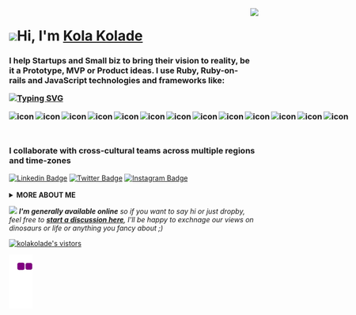 <img align="right" src="https://media.giphy.com/media/qgQUggAC3Pfv687qPC/giphy.gif" height="160px" width="auto">

<h1 align="left"><img src="https://raw.githubusercontent.com/kolakolade/kolakolade/master/wave.gif" width="30px">Hi, I'm <a href="https://kolakolade.me">Kola Kolade</a></h1>

<h3 align="left">I help Startups and Small biz to bring their vision to reality, be it a Prototype, MVP or Product ideas. I use Ruby, Ruby-on-rails and JavaScript technologies and frameworks like:
<br>

[![Typing SVG](https://readme-typing-svg.demolab.com?font=Fira+Code&pause=1000&width=435&lines=React.js%2C+React+Native%2C+Next.js;Node.js%2C+Typescript%2C+Webpack;Jest%2C+Mocha%2C+Cypress)](https://git.io/typing-svg)

<div style="display: flex; align-items: flex-start;"><img src="https://techstack-generator.vercel.app/js-icon.svg" alt="icon" width="53" height="53" /><img src="https://techstack-generator.vercel.app/ts-icon.svg" alt="icon" width="53" height="53" /><img src="https://techstack-generator.vercel.app/react-icon.svg" alt="icon" width="53" height="53" /><img src="https://techstack-generator.vercel.app/redux-icon.svg" alt="icon" width="53" height="53" /><img src="https://techstack-generator.vercel.app/sass-icon.svg" alt="icon" width="53" height="53" /><img src="https://techstack-generator.vercel.app/webpack-icon.svg" alt="icon" width="53" height="53" /><img src="https://techstack-generator.vercel.app/prettier-icon.svg" alt="icon" width="53" height="53" /><img src="https://techstack-generator.vercel.app/jest-icon.svg" alt="icon" width="53" height="53" /><img src="https://techstack-generator.vercel.app/restapi-icon.svg" alt="icon" width="53" height="53" /><img src="https://techstack-generator.vercel.app/github-icon.svg" alt="icon" width="53" height="53" /><img src="https://techstack-generator.vercel.app/docker-icon.svg" alt="icon" width="53" height="53" /><img src="https://techstack-generator.vercel.app/aws-icon.svg" alt="icon" width="53" height="53" /><img src="https://techstack-generator.vercel.app/mysql-icon.svg" alt="icon" width="53" height="53" /></div>

I collaborate with cross-cultural teams across multiple regions and time-zones</h3>

<a target="_blank" href="https://linkedin.com/in/kolakolade/">
<img src="https://img.shields.io/badge/-kolakolade-blue?style=for-the-badge&logo=Linkedin&logoColor=white&link=https://linkedin.com/in/kolakolade/" alt="Linkedin Badge"></a>

<a target="_blank" href="https://twitter.com/kola_kolade">
<img src="https://img.shields.io/badge/kola_kolade-1ca0f1?style=for-the-badge&logo=twitter&logoColor=white&link=https://twitter.com/kola_kolade" alt="Twitter Badge"></a>

<a target="_blank" href="https://instagram.com/kolakolade__/">
<img src="https://img.shields.io/badge/-kolakolade-E1306C?style=for-the-badge&logo=Instagram&logoColor=white&link=https://instagram.com/kolakolade__/" alt="Instagram Badge"></a>
<br>

<br>

  <details>
    <summary>
    <strong>MORE ABOUT ME</strong>
    </summary>

```javascript
const kolakolade = {
  availableForHire: true,
  education: "someCollege",
  otherAlias: "Full Stack Developer",
  codesIn: ["Javascript", "HTML", "CSS", "Bash", "Ruby", "Ruby-on-Rails", "React", "Docker"],
  currentlylearning: ["React Native", "TailwindCss", "Next.Js"],
  toolsUsing: ["Sass", "AWS", "Wordpress", "Firebase", "Figma", "Gulp", "Webpack"],
  experiences: [
    {
      company : "SprintplexLimited",
      post : "Co-Founder | CTO"
    },
    {
      company : "ProteuxLimited",
      post : "Co-Founder | CEO"
    },
    {
      company : "Open to Opportunity", "Open to Employment"
    }
  ],
}
```

![kola's github stats](https://github-readme-stats.vercel.app/api?username=kkolade&show_icons=true&icon_color=141414&bg_color=ffffff&hide_border=true&line_height=25&text_color=141414&hide_title=true&count_private=true)[![Top Langs](https://github-readme-stats.vercel.app/api/top-langs/?username=kkolade&layout=compact)](https://github.com/kkolade/github-readme-stats)

[![willianrod's wakatime stats](https://github-readme-stats.vercel.app/api/wakatime?username=kkolade)](https://github.com/kkolade/github-readme-stats)

<!--START_SECTION:waka-->

```text
From: 03 February 2023 - To: 10 February 2023

Total Time: 17 hrs 56 mins

JavaScript   12 hrs 59 mins  ██████████████████░░░░░░░   72.39 %
CSS          2 hrs 47 mins   ████░░░░░░░░░░░░░░░░░░░░░   15.53 %
HTML         2 hrs 1 min     ██▓░░░░░░░░░░░░░░░░░░░░░░   11.31 %
JSON         8 mins          ▒░░░░░░░░░░░░░░░░░░░░░░░░   00.77 %
```

<!--END_SECTION:waka-->

![](http://github-profile-summary-cards.vercel.app/api/cards/profile-details?username=kkolade&theme=default)

![](http://github-profile-summary-cards.vercel.app/api/cards/repos-per-language?username=kkolade&theme=default)![](http://github-profile-summary-cards.vercel.app/api/cards/most-commit-language?username=kkolade&theme=default)

  <!--START_SECTION:activity-->

1. 🗣 Commented on [#31](https://github.com/Uthmanbello/capstone2/issues/31) in [Uthmanbello/capstone2](https://github.com/Uthmanbello/capstone2)
2. 🗣 Commented on [#30](https://github.com/Uthmanbello/capstone2/issues/30) in [Uthmanbello/capstone2](https://github.com/Uthmanbello/capstone2)
3. 🗣 Commented on [#27](https://github.com/Uthmanbello/capstone2/issues/27) in [Uthmanbello/capstone2](https://github.com/Uthmanbello/capstone2)
4. 🗣 Commented on [#27](https://github.com/Uthmanbello/capstone2/issues/27) in [Uthmanbello/capstone2](https://github.com/Uthmanbello/capstone2)
5. 🎉 Merged PR [#26](https://github.com/Uthmanbello/capstone2/pull/26) in [Uthmanbello/capstone2](https://github.com/Uthmanbello/capstone2)
<!--END_SECTION:activity-->

  </details>

<img src="https://media.giphy.com/media/RhwkGhrlj3NVSOxWSN/giphy.gif" height="30"> <em><b>I'm generally available online</b> so if you want to say hi or just dropby, feel free to <a target="_blank" href="https://github.com/kkolade/kkolade/discussions/new"><strong> start a discussion here</strong></a>, I'll be happy to exchnage our views on dinosaurs or life or anything you fancy about ;)</b> </em>

<a target="_blank" href="https://github.com/kkolade/kkolade/">
<img src="https://img.shields.io/badge/dynamic/json?url=https://api.countapi.xyz/hit/visitor-badge/kolakolade&style=for-the-badge&label=visitors&query=value&color=0F0F1A&labelColor=0F0F1A" alt="kolakolade's vistors">
</a>

![snake gif](https://github.com/kkolade/kkolade/blob/output/github-contribution-grid-snake.gif)
